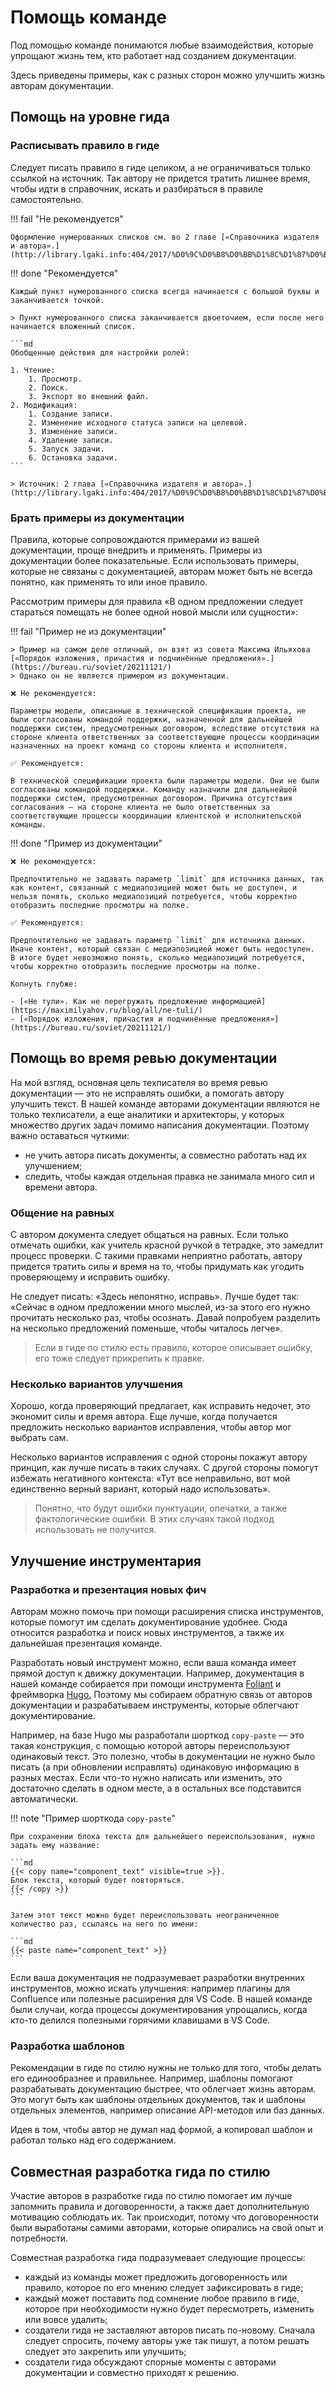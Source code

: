 # Помощь команде

Под помощью команде понимаются любые взаимодействия, которые упрощают жизнь тем, кто работает над созданием документации.

Здесь приведены примеры, как с разных сторон можно улучшить жизнь авторам документации.

## Помощь на уровне гида

### Расписывать правило в гиде

Следует писать правило в гиде целиком, а не ограничиваться только ссылкой на источник.
Так автору не придется тратить лишнее время, чтобы идти в справочник, искать и разбираться в правиле самостоятельно.

!!! fail "Не рекомендуется"

    Оформление нумерованных списков см. во 2 главе [«Справочника издателя и автора».](http://library.lgaki.info:404/2017/%D0%9C%D0%B8%D0%BB%D1%8C%D1%87%D0%B8%D0%BD%20%D0%90.%20%D0%AD..pdf)

!!! done "Рекомендуется"

    Каждый пункт нумерованного списка всегда начинается с большой буквы и заканчивается точкой.

    > Пункт нумерованного списка заканчивается двоеточием, если после него начинается вложенный список.

    ```md
    Обобщенные действия для настройки ролей:

    1. Чтение:
        1. Просмотр.
        2. Поиск.
        3. Экспорт во внешний файл.
    2. Модификация:
        1. Создание записи.
        2. Изменение исходного статуса записи на целевой.
        3. Изменение записи.
        4. Удаление записи.
        5. Запуск задачи.
        6. Остановка задачи.
    ```

    > Источник: 2 глава [«Справочника издателя и автора».](http://library.lgaki.info:404/2017/%D0%9C%D0%B8%D0%BB%D1%8C%D1%87%D0%B8%D0%BD%20%D0%90.%20%D0%AD..pdf)


### Брать примеры из документации

Правила, которые сопровождаются примерами из вашей документации, проще внедрить и применять.
Примеры из документации более показательные.
Если использовать примеры, которые не связаны с документацией, авторам может быть не всегда понятно, как применять то или иное правило.

Рассмотрим примеры для правила «В одном предложении следует стараться помещать не более одной новой мысли или сущности»:

!!! fail "Пример не из документации"

    > Пример на самом деле отличный, он взят из совета Максима Ильяхова [«Порядок изложения, причастия и подчинённые предложения».](https://bureau.ru/soviet/20211121/)
    > Однако он не является примером из документации.

    ❌ Не рекомендуется:

    Параметры модели, описанные в технической спецификации проекта, не были согласованы командой поддержки, назначенной для дальнейшей поддержки систем, предусмотренных договором, вследствие отсутствия на стороне клиента ответственных за соответствующие процессы координации назначенных на проект команд со стороны клиента и исполнителя.

    ✅ Рекомендуется:

    В технической спецификации проекта были параметры модели. Они не были согласованы командой поддержки. Команду назначили для дальнейшей поддержки систем, предусмотренных договором. Причина отсутствия согласования — на стороне клиента не было ответственных за соответствующие процессы координации клиентской и исполнительской команды.

!!! done "Пример из документации"

    ❌ Не рекомендуется:

    Предпочтительно не задавать параметр `limit` для источника данных, так как контент, связанный с медиапозицией может быть не доступен, и нельзя понять, сколько медиапозиций потребуется, чтобы корректно отобразить последние просмотры на полке.

    ✅ Рекомендуется:

    Предпочтительно не задавать параметр `limit` для источника данных. 
    Иначе контент, который связан с медиапозицией может быть недоступен.
    В итоге будет невозможно понять, сколько медиапозиций потребуется, чтобы корректно отобразить последние просмотры на полке.

    Копнуть глубже:

    - [«Не тули». Как не перегружать предложение информацией](https://maximilyahov.ru/blog/all/ne-tuli/)
    - [«Порядок изложения, причастия и подчинённые предложения»](https://bureau.ru/soviet/20211121/)

## Помощь во время ревью документации

На мой взгляд, основная цель техписателя во время ревью документации — это не исправлять ошибки, а помогать автору улучшить текст.
В нашей команде авторами документации являются не только техписатели, а еще аналитики и архитекторы, у которых множество других задач помимо написания документации.
Поэтому важно оставаться чуткими:

- не учить автора писать документы, а совместно работать над их улучшением;
- следить, чтобы каждая отдельная правка не занимала много сил и времени автора.

### Общение на равных

С автором документа следует общаться на равных.
Если только отмечать ошибки, как учитель красной ручкой в тетрадке, это замедлит процесс проверки.
С такими правками неприятно работать, автору придется тратить силы и время на то, чтобы придумать как угодить проверяющему и исправить ошибку.

Не следует писать: «Здесь непонятно, исправь».
Лучше будет так: «Сейчас в одном предложении много мыслей, из-за этого его нужно прочитать несколько раз, чтобы осознать. Давай попробуем разделить на несколько предложений поменьше, чтобы читалось легче».

> Если в гиде по стилю есть правило, которое описывает ошибку, его тоже следует прикрепить к правке.

### Несколько вариантов улучшения

Хорошо, когда проверяющий предлагает, как исправить недочет, это экономит силы и время автора.
Еще лучше, когда получается предложить несколько вариантов исправления, чтобы автор мог выбрать сам.

Несколько вариантов исправления с одной стороны покажут автору принцип, как лучше писать в таких случаях.
С другой стороны помогут избежать негативного контекста: «Тут все неправильно, вот мой единственно верный вариант, который надо использовать».

> Понятно, что будут ошибки пунктуации, опечатки, а также фактологические ошибки.
> В этих случаях такой подход использовать не получится.


## Улучшение инструментария

### Разработка и презентация новых фич

Авторам можно помочь при помощи расширения списка инструментов, которые помогут им сделать документирование удобнее.
Сюда относится разработка и поиск новых инструментов, а также их дальнейшая презентация команде.

Разработать новый инструмент можно, если ваша команда имеет прямой доступ к движку документации.
Например, документация в нашей команде собирается при помощи инструмента [Foliant](https://foliant-docs.github.io/docs/) и фреймворка [Hugo.](https://gohugo.io/)
Поэтому мы собираем обратную связь от авторов документации и разрабатываем инструменты, которые облегчают документирование.

Например, на базе Hugo мы разработали шорткод `copy-paste` — это такая конструкция, с помощью которой авторы переиспользуют одинаковый текст.
Это полезно, чтобы в документации не нужно было писать (а при обновлении исправлять) одинаковую информацию в разных местах.
Если что-то нужно написать или изменить, это достаточно сделать в одном месте, а в остальных все подставится автоматически.

!!! note "Пример шорткода `copy-paste`"

    При сохранении блока текста для дальнейшего переиспользования, нужно задать ему название:

    ```md
    {{< copy name="component_text" visible=true >}}.
    Блок текста, который будет повторяться.
    {{< /copy >}}
    ```

    Затем этот текст можно будет переиспользовать неограниченное количество раз, ссылаясь на него по имени:

    ```md
    {{< paste name="component_text" >}}
    ```

Если ваша документация не подразумевает разработки внутренних инструментов, можно искать улучшения: например плагины для Confluence или полезные расширения для VS Code.
В нашей команде были случаи, когда процессы документирования упрощались, когда кто-то делился полезными горячими клавишами в VS Code.

### Разработка шаблонов

Рекомендации в гиде по стилю нужны не только для того, чтобы делать его единообразнее и правильнее.
Например, шаблоны помогают разрабатывать документацию быстрее, что облегчает жизнь авторам.
Это могут быть как шаблоны отдельных документов, так и шаблоны отдельных элементов, например описание API-методов или баз данных.

Идея в том, чтобы автор не думал над формой, а копировал шаблон и работал только над его содержанием.

## Совместная разработка гида по стилю

Участие авторов в разработке гида по стилю помогает им лучше запомнить правила и договоренности, а также дает дополнительную мотивацию соблюдать их.
Так происходит, потому что договоренности были выработаны самими авторами, которые опирались на свой опыт и потребности.

Совместная разработка гида подразумевает следующие процессы:

- каждый из команды может предложить договоренность или правило, которое по его мнению следует зафиксировать в гиде;
- каждый может поставить под сомнение любое правило в гиде, которое при необходимости нужно будет пересмотреть, изменить или вовсе удалить;
- создатели гида не заставляют авторов писать по-новому. Сначала следует спросить, почему авторы уже так пишут, а потом решать следует это закрепить или улучшить;
- создатели гида обсуждают спорные моменты с авторами документации и совместно приходят к решению.
